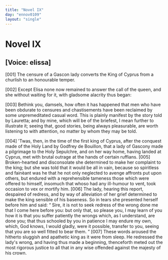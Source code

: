 ```yaml
---
title: "Novel IX"
day: "ennov0109"
layout: "single"
---
```

<div id="nov0109" type="novella" who="elissa">
 <h1>
  Novel IX
 </h1>
 <p>
  <h2>
   [Voice: elissa]
  </h2>
 </p>
 <argument>
  <p>
   <a name="p01090001">
    [001]
   </a>
   The censure of a Gascon lady converts the King of
	Cyprus from a churlish to an honourable temper.
  </p>
 </argument>
 <div3 type="commentary" who="author">
  <p>
   <a name="p01090002">
    [002]
   </a>
   Except
   Elisa none now remained to answer the call of the
      queen, and she without waiting for it, with gladsome alacrity thus
      began:
  </p>
 </div3>
 <div3 type="commentary" who="elissa">
  <p>
   <a name="p01090003">
    [003]
   </a>
   Bethink you, damsels, how often it has happened that men who
      have been obdurate to censures and chastisements have been reclaimed
      by some unpremeditated casual word. This is plainly manifest
      by the story told by Lauretta; and by mine, which will be of the
      briefest, I mean further to illustrate it; seeing that, good stories,
      being always pleasurable, are worth listening to with attention, no
      matter by whom they may be told.
  </p>
 </div3>
 <p>
  <a name="p01090004">
   [004]
  </a>
  'Twas, then, in the time of the first king of Cyprus, after the
      conquest made of the Holy Land by Godfrey de Bouillon, that a
      lady of Gascony made a pilgrimage to the Holy Sepulchre, and on
      her way home, having landed at Cyprus, met with brutal outrage
      at the hands of certain ruffians.
  <a name="p01090005">
   [005]
  </a>
  Broken-hearted and disconsolate
      she determined to make her complaint to the king; but she was told
      that it would be all in vain, because so spiritless and
  fain&egrave;ant
  was he that he not only neglected to avenge affronts put upon others, but
      endured with a reprehensible tameness those which were offered
      to himself, insomuch that whoso had any ill-humour to vent, took
      occasion to vex or mortify him.
  <a name="p01090006">
   [006]
  </a>
  The lady, hearing this report,
      despaired of redress, and by way of alleviation of her grief determined
      to make the king sensible of his baseness. So in tears she presented
      herself before him and said:
  <q direct="unspecified">
   Sire, it is not to seek redress of the
	wrong done me that I come here before you: but only that, so please
	you, I may learn of you how it is that you suffer patiently the wrongs
   which, as I understand, are done you; that thus schooled by you in
	patience I may endure my own, which, God knows, I would gladly,
	were it possible, transfer to you, seeing that you are so well fitted to
	bear them.
  </q>
  <a name="p01090007">
   [007]
  </a>
  These words aroused the hitherto sluggish and apathetic
      king as it were from sleep. He redressed the lady's wrong, and having
      thus made a beginning, thenceforth meted out the most rigorous
      justice to all that in any wise offended against the majesty of his
      crown.
 </p>
</div>